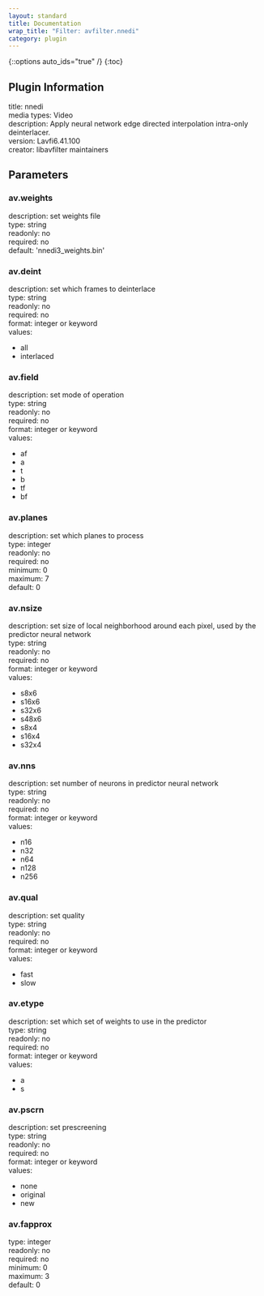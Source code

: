 ```yaml
---
layout: standard
title: Documentation
wrap_title: "Filter: avfilter.nnedi"
category: plugin
---
```

{::options auto_ids="true" /}
{:toc}

## Plugin Information

title: nnedi  
media types:
Video  
description: Apply neural network edge directed interpolation intra-only deinterlacer.  
version: Lavfi6.41.100  
creator: libavfilter maintainers  

## Parameters

### av.weights

  
description:
set weights file  
type: string  
readonly: no  
required: no  
default: 'nnedi3_weights.bin'  

### av.deint

  
description:
set which frames to deinterlace  
type: string  
readonly: no  
required: no  
format: integer or keyword  
values:  
* all
* interlaced

### av.field

  
description:
set mode of operation  
type: string  
readonly: no  
required: no  
format: integer or keyword  
values:  
* af
* a
* t
* b
* tf
* bf

### av.planes

  
description:
set which planes to process  
type: integer  
readonly: no  
required: no  
minimum: 0  
maximum: 7  
default: 0  

### av.nsize

  
description:
set size of local neighborhood around each pixel, used by the predictor neural network  
type: string  
readonly: no  
required: no  
format: integer or keyword  
values:  
* s8x6
* s16x6
* s32x6
* s48x6
* s8x4
* s16x4
* s32x4

### av.nns

  
description:
set number of neurons in predictor neural network  
type: string  
readonly: no  
required: no  
format: integer or keyword  
values:  
* n16
* n32
* n64
* n128
* n256

### av.qual

  
description:
set quality  
type: string  
readonly: no  
required: no  
format: integer or keyword  
values:  
* fast
* slow

### av.etype

  
description:
set which set of weights to use in the predictor  
type: string  
readonly: no  
required: no  
format: integer or keyword  
values:  
* a
* s

### av.pscrn

  
description:
set prescreening  
type: string  
readonly: no  
required: no  
format: integer or keyword  
values:  
* none
* original
* new

### av.fapprox

  
type: integer  
readonly: no  
required: no  
minimum: 0  
maximum: 3  
default: 0  

